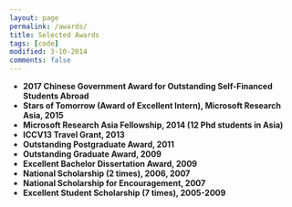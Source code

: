 ```yaml
---
layout: page
permalink: /awards/
title: Selected Awards
tags: [code]
modified: 3-10-2014
comments: false
---
```


* **2017 Chinese Government Award for Outstanding Self-Financed Students Abroad**
* **Stars of Tomorrow (Award of Excellent Intern), Microsoft Research Asia, 2015**
* **Microsoft Research Asia Fellowship, 2014 (12 Phd students in Asia)**
* **ICCV13 Travel Grant, 2013**
* **Outstanding Postgraduate Award, 2011**
* **Outstanding Graduate Award, 2009**
* **Excellent Bachelor Dissertation Award, 2009**
* **National Scholarship (2 times), 2006, 2007**
* **National Scholarship for Encouragement, 2007**
* **Excellent Student Scholarship (7 times), 2005-2009**


